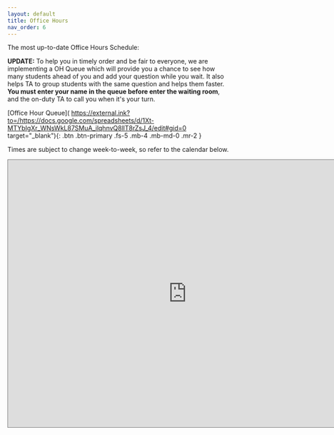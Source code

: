 ```yaml
---
layout: default
title: Office Hours
nav_order: 6
---
```


The most up-to-date Office Hours Schedule:

**UPDATE:** To help you in timely order and be fair to everyone, we are implementing a OH Queue which will provide you a chance to see how many students ahead of you and add your question while you wait. It also helps TA to group students with the same question and helps them faster. **You must enter your name in the queue before enter the waiting room**, and the on-duty TA to call you when it's your turn.

[Office Hour Queue]( https://external.ink?to=/https://docs.google.com/spreadsheets/d/1Xt-MTYbIgXr_WNsWkL87SMuA_ilqhnvQ8llT8rZsJ_4/edit#gid=0 target="_blank"){: .btn .btn-primary .fs-5 .mb-4 .mb-md-0 .mr-2 }

Times are subject to change week-to-week, so refer to the calendar below.

<iframe src="https://calendar.google.com/calendar/embed?height=600&wkst=1&bgcolor=%23ffffff&ctz=America%2FNew_York&mode=WEEK&src=aHNjdGVkcjVyb2NiZWMwa3Bjb2FzcHRsZDRAZ3JvdXAuY2FsZW5kYXIuZ29vZ2xlLmNvbQ&color=%23616161" style="border:solid 1px #777" width="800" height="600" frameborder="0" scrolling="no"></iframe>
